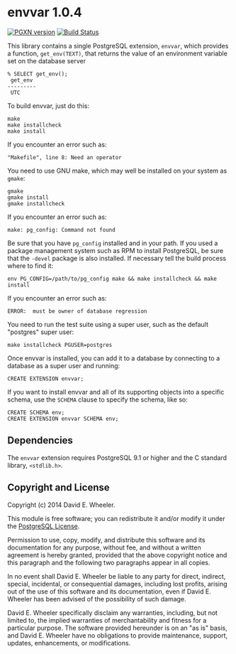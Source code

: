 envvar 1.0.4
==============

[![PGXN version](https://badge.fury.io/pg/envvar.svg)](https://badge.fury.io/pg/envvar)
[![Build Status](https://github.com/theory/pg-envvar/workflows/CI/badge.svg)](https://github.com/theory/pg-envvar/actions)

This library contains a single PostgreSQL extension, `envvar`, which
provides a function, `get_env(TEXT)`, that returns the value of an environment
variable set on the database server

    % SELECT get_env();
     get_env 
    ---------
     UTC

To build envvar, just do this:

    make
    make installcheck
    make install

If you encounter an error such as:

    "Makefile", line 8: Need an operator

You need to use GNU make, which may well be installed on your system as
`gmake`:

    gmake
    gmake install
    gmake installcheck

If you encounter an error such as:

    make: pg_config: Command not found

Be sure that you have `pg_config` installed and in your path. If you used a
package management system such as RPM to install PostgreSQL, be sure that the
`-devel` package is also installed. If necessary tell the build process where
to find it:

    env PG_CONFIG=/path/to/pg_config make && make installcheck && make install

If you encounter an error such as:

    ERROR:  must be owner of database regression

You need to run the test suite using a super user, such as the default
"postgres" super user:

    make installcheck PGUSER=postgres

Once envvar is installed, you can add it to a database by connecting to a
database as a super user and running:

    CREATE EXTENSION envvar;

If you want to install envvar and all of its supporting objects into a
specific schema, use the `SCHEMA` clause to specify the schema, like so:

    CREATE SCHEMA env;
    CREATE EXTENSION envvar SCHEMA env;

Dependencies
-----------

The `envvar` extension requires PostgreSQL 9.1 or higher and the C standard
library, `<stdlib.h>`.

Copyright and License
---------------------

Copyright (c) 2014 David E. Wheeler.

This module is free software; you can redistribute it and/or modify it under
the [PostgreSQL License](http://www.opensource.org/licenses/postgresql).

Permission to use, copy, modify, and distribute this software and its
documentation for any purpose, without fee, and without a written agreement is
hereby granted, provided that the above copyright notice and this paragraph
and the following two paragraphs appear in all copies.

In no event shall David E. Wheeler be liable to any party for direct,
indirect, special, incidental, or consequential damages, including lost
profits, arising out of the use of this software and its documentation, even
if David E. Wheeler has been advised of the possibility of such damage.

David E. Wheeler specifically disclaim any warranties, including, but not
limited to, the implied warranties of merchantability and fitness for a
particular purpose. The software provided hereunder is on an "as is" basis,
and David E. Wheeler have no obligations to provide maintenance, support,
updates, enhancements, or modifications.
